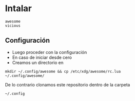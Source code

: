 # Intalar
````
awesome
vicious

````
## Configuración
- Luego proceder con la configuración
- En caso de iniciar desde cero 
- Creamos un directorio en
`````
mkdir ~/.config/awesome && cp /etc/xdg/awesome/rc.lua ~/.config/awesome/
`````

De lo contrario  clonamos este repositorio dentro de la carpeta
````
~/.config
````



